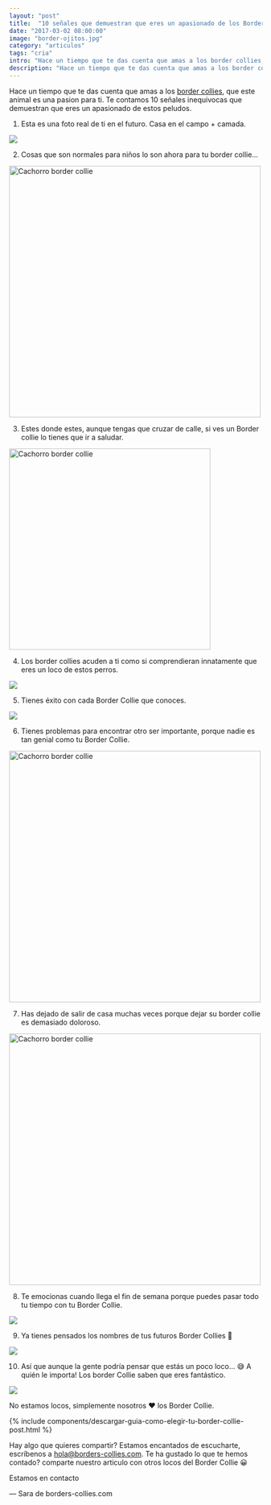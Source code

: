 ```yaml
---
layout: "post"
title:  "10 señales que demuestran que eres un apasionado de los Border collies 😍"
date: "2017-03-02 08:00:00"
image: "border-ojitos.jpg"
category: "articulos"
tags: "cria"
intro: "Hace un tiempo que te das cuenta que amas a los border collies, que este animal es una pasion para ti. Te contamos 10 señales inequivocas que demuestran que eres un apasionado de estos peludos."
description: "Hace un tiempo que te das cuenta que amas a los border collies, que este animal es una pasion para ti. Te contamos 10 señales inequivocas que demuestran que eres un apasionado de estos peludos."
---
```


Hace un tiempo que te das cuenta que amas a los <a href="{{ site.url }}/raza-de-perro-border-collie/">border collies</a>, que este animal es una pasion para ti. Te contamos 10 señales inequivocas que demuestran que eres un apasionado de estos peludos.

1) Esta es una foto real de ti en el futuro. Casa en el campo + camada.

![](https://s3-us-west-2.amazonaws.com/notion-static/b6f4a2729d9941728da98d0a80a378ab/border-collie-337451_640.jpg)

2) Cosas que son normales para niños lo son ahora para tu border collie…

<div class="text-center">
  <img src= "{{site.url}}/assets/img/articulos/10-senales-apasionado-border-collies.jpg" width="500" height="auto" alt="Cachorro border collie">
</div>

3) Estes donde estes, aunque tengas que cruzar de calle, si ves un Border collie lo tienes que ir a saludar.

<div class="text-center">
  <img src= "{{site.url}}/assets/img/articulos/border-collie-carita.png" width="400" height="auto" alt="Cachorro border collie">
</div>

4) Los border collies acuden a ti como si comprendieran innatamente que eres un loco de estos perros.

![](https://s3-us-west-2.amazonaws.com/notion-static/6109b0e56219490bbdcefbca9f880dc7/dogs-1752895_640.jpg)

5) Tienes éxito con cada Border Collie que conoces.

![](https://s3-us-west-2.amazonaws.com/notion-static/4ccbf44278104f6c85847c32f3e84959/dog-1604083_640.jpg)

6) Tienes problemas para encontrar otro ser importante, porque nadie es tan genial como tu Border Collie.

<div class="text-center">
  <img src= "{{site.url}}/assets/img/articulos/border-collie-eres-unico.jpg" width="500" height="auto" alt="Cachorro border collie">
</div>

7) Has dejado de salir de casa muchas veces porque dejar su border collie es demasiado doloroso.

<div class="text-center">
  <img src= "{{site.url}}/assets/img/articulos/cachorrin-border-collie.jpg" width="500" height="auto" alt="Cachorro border collie">
</div>

8) Te emocionas cuando llega el fin de semana porque puedes pasar todo tu tiempo con tu Border Collie.

![](https://s3-us-west-2.amazonaws.com/notion-static/9c0e934c777a4c51b4e2083707312257/super_paisaje.jpg)

9) Ya tienes pensados los nombres de tus futuros Border Collies 📗

![](https://s3-us-west-2.amazonaws.com/notion-static/7f029216b01c401395aae3c31e7fdc13/GRUPO_BC.jpg)

10) Así que aunque la gente podría pensar que estás un poco loco... 😅 A quién le importa! Los border Collie saben que eres fantástico.

![](https://s3-us-west-2.amazonaws.com/notion-static/bb91386498854d40bde810d0ead5f4fb/PAREJA_BC.jpg)

No estamos locos, simplemente nosotros ❤️️ los Border Collie.

{% include components/descargar-guia-como-elegir-tu-border-collie-post.html %}

Hay algo que quieres compartir? Estamos encantados de escucharte, escríbenos a hola@borders-collies.com.
Te ha gustado lo que te hemos contado? comparte nuestro articulo con otros locos del Border Collie 😀

Estamos en contacto

— Sara de borders-collies.com
